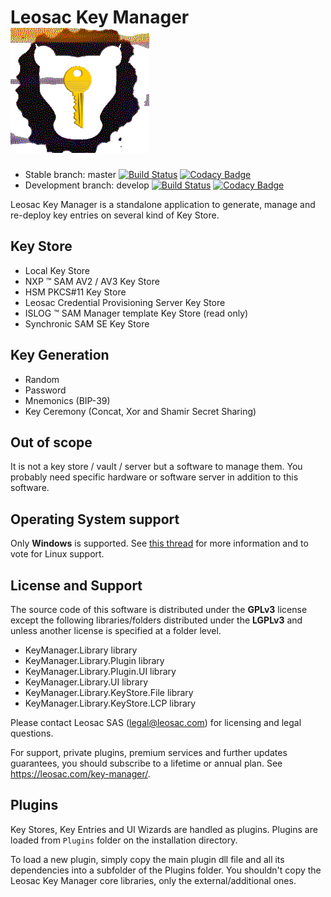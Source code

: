 # Leosac Key Manager ![Logo](KeyManager/images/leosac_key.png)

-   Stable branch: master [![Build Status](https://github.com/leosac/key-manager/actions/workflows/build.yml/badge.svg?branch=master)](https://github.com/leosac/key-manager/actions/workflows/build.yml) [![Codacy Badge](https://app.codacy.com/project/badge/Grade/8b799c8a9e6a4d4bb04b77eb638678ae?branch=master)](https://app.codacy.com/gh/leosac/key-manager/dashboard?utm_source=gh&utm_medium=referral&utm_content=&utm_campaign=Badge_grade)
-   Development branch: develop [![Build Status](https://github.com/leosac/key-manager/actions/workflows/build.yml/badge.svg?branch=develop)](https://github.com/leosac/key-manager/actions/workflows/build.yml) [![Codacy Badge](https://app.codacy.com/project/badge/Grade/8b799c8a9e6a4d4bb04b77eb638678ae?branch=develop)](https://app.codacy.com/gh/leosac/key-manager/dashboard?branch=develop&utm_source=gh&utm_medium=referral&utm_content=&utm_campaign=Badge_grade)

Leosac Key Manager is a standalone application to generate, manage and re-deploy key entries on several kind of Key Store.

## Key Store
-   Local Key Store
-   NXP :tm: SAM AV2 / AV3 Key Store
-   HSM PKCS#11 Key Store
-   Leosac Credential Provisioning Server Key Store
-   ISLOG :tm: SAM Manager template Key Store (read only)
-   Synchronic SAM SE Key Store

## Key Generation
-   Random
-   Password
-   Mnemonics (BIP-39)
-   Key Ceremony (Concat, Xor and Shamir Secret Sharing)
 
## Out of scope
It is not a key store / vault / server but a software to manage them.
You probably need specific hardware or software server in addition to this software.

## Operating System support
Only **Windows** is supported. See [this thread](https://github.com/leosac/key-manager/issues/1) for more information and to vote for Linux support.

## License and Support
The source code of this software is distributed under the **GPLv3** license except the following libraries/folders distributed under the **LGPLv3** and unless another license is specified at a folder level.
*   KeyManager.Library library
*   KeyManager.Library.Plugin library
*   KeyManager.Library.Plugin.UI library
*   KeyManager.Library.UI library
*   KeyManager.Library.KeyStore.File library
*   KeyManager.Library.KeyStore.LCP library

Please contact Leosac SAS (legal@leosac.com) for licensing and legal questions.

For support, private plugins, premium services and further updates guarantees, you should subscribe to a lifetime or annual plan. See https://leosac.com/key-manager/.

## Plugins
Key Stores, Key Entries and UI Wizards are handled as plugins. Plugins are loaded from `Plugins` folder on the installation directory.

To load a new plugin, simply copy the main plugin dll file and all its dependencies into a subfolder of the Plugins folder. You shouldn't copy the Leosac Key Manager core libraries, only the external/additional ones.
